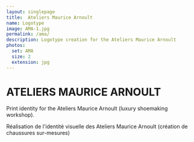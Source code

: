 ```yaml
---
layout: singlepage
title:  Ateliers Maurice Arnoult
name: Logotype
image: AMA-1.jpg
permalink: /ama/
description: Logotype creation for the Ateliers Maurice Arnoult
photos:
  set: AMA
  size: 2
  extension: jpg
---
```


<h1>ATELIERS MAURICE ARNOULT</h1>

<p>
Print identity for the Ateliers Maurice Arnoult (luxury shoemaking workshop).
</p>
<p>
Réalisation de l'identité visuelle des Ateliers Maurice Arnoult (création de chaussures sur-mesures)
</p>
